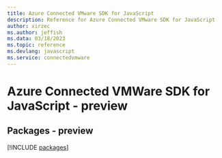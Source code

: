 ```yaml
---
title: Azure Connected VMware SDK for JavaScript
description: Reference for Azure Connected VMware SDK for JavaScript
author: xirzec
ms.author: jeffish
ms.data: 03/18/2023
ms.topic: reference
ms.devlang: javascript
ms.service: connectedvmware
---
```

# Azure Connected VMWare SDK for JavaScript - preview
## Packages - preview
[!INCLUDE [packages](connected-vmware-index.md)]